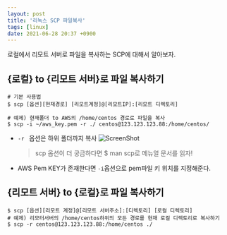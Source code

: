 ```yaml
---
layout: post
title: '리눅스 SCP 파일복사'
tags: [linux]
date: 2021-06-28 20:37 +0900
---
```

로컬에서 리모트 서버로 파일을 복사하는 SCP에 대해서 알아보자.



## {로컬} to {리모트 서버}로 파일 복사하기 

```shell
# 기본 사용법
$ scp [옵션][현재경로] [리모트계정]@[리모트IP]:[리모트 디렉토리]

# 예제) 현재폴더 to AWS의 /home/centos 경로로 파일을 복사
$ scp -i ~/aws_key.pem -r ./ centos@123.123.123.88:/home/centos/ 
```

- `-r ` 옵션은 하위 폴더까지 복사
  ![ScreenShot](https://user-images.githubusercontent.com/28615416/123628018-a22ef580-d84d-11eb-92f8-677e26ff865c.png)
  > scp 옵션이 더 궁금하다면 
  > $ man  scp로 메뉴얼 문서를 읽자! 
- AWS Pem KEY가 존재한다면 `-i`옵션으로 pem파일 키 위치를 지정해준다. 



## {리모트 서버} to {로컬}로 파일 복사하기

```shell
$ scp [옵션][리모트 계정]@[리모트 서버주소]:[디렉토리] [로컬 디렉토리]
# 예제) 리모터서버의 /home/centos하위의 모든 경로를 현재 로컬 디렉토리로 복사하기
$ scp -r centos@123.123.123.88:/home/centos ./
```



